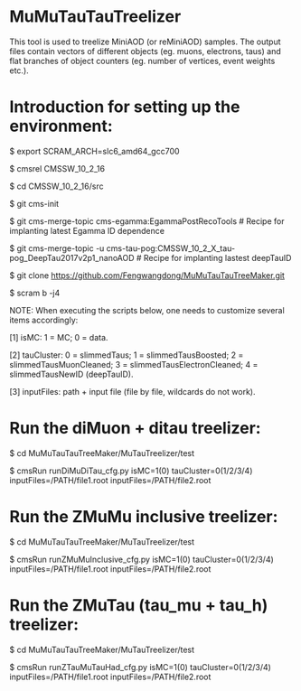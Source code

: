 # MuMuTauTauTreelizerThis tool is used to treelize MiniAOD (or reMiniAOD) samples. The output files contain vectors of different objects (eg. muons, electrons, taus) and flat branches of object counters (eg. number of vertices, event weights etc.).# Introduction for setting up the environment:$ export SCRAM_ARCH=slc6_amd64_gcc700$ cmsrel CMSSW_10_2_16$ cd CMSSW_10_2_16/src$ git cms-init$ git cms-merge-topic cms-egamma:EgammaPostRecoTools # Recipe for implanting latest Egamma ID dependence$ git cms-merge-topic -u cms-tau-pog:CMSSW_10_2_X_tau-pog_DeepTau2017v2p1_nanoAOD # Recipe for implanting lastest deepTauID$ git clone https://github.com/Fengwangdong/MuMuTauTauTreeMaker.git$ scram b -j4NOTE: When executing the scripts below, one needs to customize several items accordingly:[1] isMC: 1 = MC; 0 = data.[2] tauCluster: 0 = slimmedTaus; 1 = slimmedTausBoosted; 2 = slimmedTausMuonCleaned; 3 = slimmedTausElectronCleaned; 4 = slimmedTausNewID (deepTauID).[3] inputFiles: path + input file (file by file, wildcards do not work).# Run the diMuon + ditau treelizer:$ cd MuMuTauTauTreeMaker/MuTauTreelizer/test$ cmsRun runDiMuDiTau_cfg.py isMC=1(0) tauCluster=0(1/2/3/4) inputFiles=/PATH/file1.root inputFiles=/PATH/file2.root# Run the ZMuMu inclusive treelizer:$ cd MuMuTauTauTreeMaker/MuTauTreelizer/test$ cmsRun runZMuMuInclusive_cfg.py isMC=1(0) tauCluster=0(1/2/3/4) inputFiles=/PATH/file1.root inputFiles=/PATH/file2.root# Run the ZMuTau (tau_mu + tau_h) treelizer:$ cd MuMuTauTauTreeMaker/MuTauTreelizer/test$ cmsRun runZTauMuTauHad_cfg.py isMC=1(0) tauCluster=0(1/2/3/4) inputFiles=/PATH/file1.root inputFiles=/PATH/file2.root